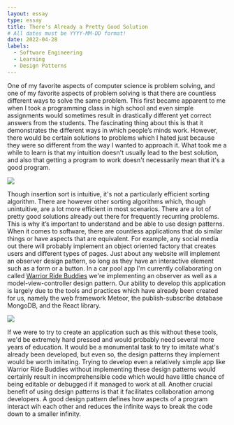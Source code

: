 ```yaml
---
layout: essay
type: essay
title: There's Already a Pretty Good Solution
# All dates must be YYYY-MM-DD format!
date: 2022-04-28
labels:
  - Software Engineering
  - Learning
  - Design Patterns
---
```


One of my favorite aspects of computer science is problem solving, and one of my favorite aspects of problem solving is that there are countless different ways to solve the same problem. This first became apparent to me when I took a programming class in high school and even simple assignments would sometimes result in drastically different yet correct answers from the students. The fascinating thing about this is that it demonstrates the different ways in which people’s minds work. However, there would be certain solutions to problems which I hated just because they were so different from the way I wanted to approach it. What took me a while to learn is that my intuition doesn't usually lead to the best solution, and also that getting a program to work doesn't necessarily mean that it's a good program.

<img class="ui image" src="{{ site.baseurl }}/images/exit-ramp.jpg">

Though insertion sort is intuitive, it's not a particularly efficient sorting algorithm. There are however other sorting algorithms which, though unintuitive, are a lot more efficient in most scenarios. There are a lot of pretty good solutions already out there for frequently recurring problems. This is why it’s important to understand and be able to use design patterns. When it comes to software, there are countless applications that do similar things or have aspects that are equivalent. For example, any social media out there will probably implement an object oriented factory that creates users and different types of pages. Just about any website will implement an observer design pattern, so long as they have an interactive element such as a form or a button. In a car pool app I'm currently collaborating on called <a href="https://warrior-ride-buddies.github.io/">Warrior Ride Buddies</a> we're implementing an observer as well as a model-view-controller design pattern. Our ability to develop this application is largely due to the tools and practices which have already been created for us, namely the web framework Meteor, the publish-subscribe database MongoDB, and the React library.

<img class="ui image" src="{{ site.baseurl }}/images/spaghetti.jpg">

If we were to try to create an application such as this without these tools, we'd be extremely hard pressed and would probably need several more years of education. It would be a monumental task to try to imitate what's already been developed, but even so, the design patterns they implement would be worth imitating. Trying to develop even a relatively simple app like Warrior Ride Buddies without implementing these design patterns would certainly result in incomprehensible code which would have little chance of being editable or debugged if it managed to work at all. Another crucial benefit of using design patterns is that it facilitates collaboration among developers. A good design pattern defines how aspects of a program interact wih each other and reduces the infinite ways to break the code down to a smaller infinity.


